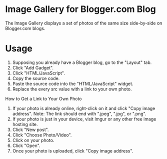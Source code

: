 # Image Gallery for Blogger.com Blog

The Image Gallery displays a set of photos of the same size side-by-side on Blogger.com blogs.

# Usage
1. Supposing you already have a Blogger blog, go to the "Layout" tab.
2. Click "Add Gadget".
3. Click "HTML/JavaScript".
4. Copy the source code.
5. Paste the source code into the "HTML/JavaScript" widget.
6. Replace the every src value with a link to your own photo.

How to Get a Link to Your Own Photo
1. If your photo is already online, right-click on it and click "Copy image address".
   Note: The link should end with ".jpeg", ".jpg", or ".png".
3. If your photo is just in your device, visit Imgur or any other free image hosting site.
4. Click "New post".
5. Click "Choose Photo/Video".
6. Click on your photo.
7. Click "Open".
8. Once your photo is uploaded, click "Copy image address".
